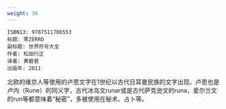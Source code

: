 ```yaml
---
weight: 36
---
```


```
ISBN13: 9787511706553
标题: 零ZERRO
副标题: 世界符号大全
作者: 松田行正
译者: 黄碧君
出版年: 2011
```

北欧的维京人等使用的卢恩文字在1世纪以古代日耳曼民族的文字出现。卢恩也是卢内（Rune）的同义字，古代冰岛文runar或是古代萨克逊文的runa，爱尔兰文的run等都意味着“秘密”，多被使用在秘术、占卜等。
